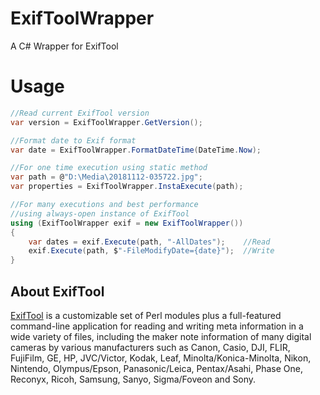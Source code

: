 # ExifToolWrapper
A C# Wrapper for ExifTool 

# Usage
```C#
//Read current ExifTool version
var version = ExifToolWrapper.GetVersion();

//Format date to Exif format
var date = ExifToolWrapper.FormatDateTime(DateTime.Now);

//For one time execution using static method
var path = @"D:\Media\20181112-035722.jpg";
var properties = ExifToolWrapper.InstaExecute(path);

//For many executions and best performance 
//using always-open instance of ExifTool
using (ExifToolWrapper exif = new ExifToolWrapper())
{
    var dates = exif.Execute(path, "-AllDates");    //Read
    exif.Execute(path, $"-FileModifyDate={date}");  //Write
}
```

## About ExifTool
[ExifTool](https://exiftool.org/) is a customizable set of Perl modules plus a full-featured
command-line application for reading and writing meta information in a wide
variety of files, including the maker note information of many digital
cameras by various manufacturers such as Canon, Casio, DJI, FLIR, FujiFilm,
GE, HP, JVC/Victor, Kodak, Leaf, Minolta/Konica-Minolta, Nikon, Nintendo,
Olympus/Epson, Panasonic/Leica, Pentax/Asahi, Phase One, Reconyx, Ricoh,
Samsung, Sanyo, Sigma/Foveon and Sony.
